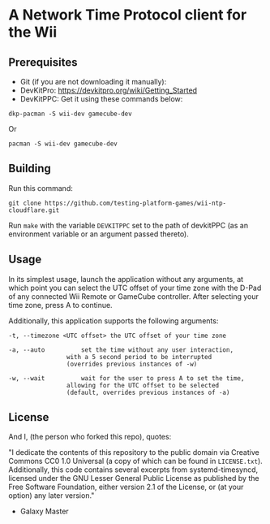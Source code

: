 # A Network Time Protocol client for the Wii

## Prerequisites

- Git (if you are not downloading it manually): 
- DevKitPro: https://devkitpro.org/wiki/Getting_Started
- DevKitPPC: Get it using these commands below:
```
dkp-pacman -S wii-dev gamecube-dev
```
Or
```
pacman -S wii-dev gamecube-dev
```

## Building

Run this command:
```
git clone https://github.com/testing-platform-games/wii-ntp-cloudflare.git
```

Run `make` with the variable `DEVKITPPC` set to the path of devkitPPC (as an environment variable or an argument passed thereto).

## Usage

In its simplest usage, launch the application without any arguments, at which point you can select the UTC offset of your time zone with the D-Pad of any connected Wii Remote or GameCube controller. After selecting your time zone, press A to continue.

Additionally, this application supports the following arguments:
```
-t, --timezone <UTC offset>	the UTC offset of your time zone

-a, --auto			set the time without any user interaction,
				with a 5 second period to be interrupted
				(overrides previous instances of -w)

-w, --wait			wait for the user to press A to set the time,
				allowing for the UTC offset to be selected
				(default, overrides previous instances of -a)
```

## License
And I, (the person who forked this repo), quotes:

"I dedicate the contents of this repository to the public domain via Creative Commons CC0 1.0 Universal \(a copy of which can be found in `LICENSE.txt`\). Additionally, this code contains several excerpts from systemd-timesyncd, licensed under the GNU Lesser General Public License as published by the Free Software Foundation, either version 2.1 of the License, or (at your option) any later version."
 - Galaxy Master 
